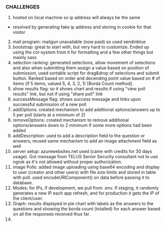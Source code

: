 ### CHALLENGES ###
1. hosted on local machine so ip address will always be the same
  - resolved by generating fake ip address and storing in cookie for that visitor
2. mail program: mailgun unavailable (now paid) so used sendinblue
3. bootstrap: great to start with, but very hard to customize. Ended up using the col-system from it for formatting and a few other things but mainly sass
4. selection ranking: generated selections, allow movement of selections and also when submitting them assign a value based on position of submission, used sortable script for drag&drop of selections and submit button. Ranked based on order and decending point value based on # of items (if 5 items, valued 5, 4, 3, 2, 1) [Borda Count method].
5. show results flag: so it shows chart and results if using "view poll results" link, but not if using "share poll" link
6. successMessage flag: shows success message and links upon successful submission of a new poll
7. addOptions: created mechanism to add additional options/answers up to 5 per poll (starts at a minimum of 2)
8. removeOptions: created mechanism to remove additional options/answers down to 2 minimum if some more options had been added
9. addDescription: used to add a description field to the question or answers, reused same mechanism to add an image attachment field as well
10. server setup: azurewebsites.net used (came with credits for 30 days usage). Got message from TELUS Senior Security consultant not to use ngrok as it's not allowed without proper authorization.
11. image Polls: added image uploading using base64 encoding and display to user (creator and other users) with file size limits and stored in table with poll. used encodeURIComponent() on data before passing it to database.
12. Modes: for IPs, if development, we pull from .env. If staging, it randomly generates a new IP each app refresh, and for production it gets the IP of the client/user.
13. Graph: results displayed in pie chart with labels as the answers to the questions and showing the borda count (totalled) for each answer based on all the responses received thus far. 
14. 